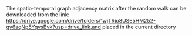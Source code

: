 The spatio-temporal graph adjacency matrix after the random walk can be downloaded from the link: https://drive.google.com/drive/folders/1wjTRio8USE5HM252-gy6aqNp5YqvsBvk?usp=drive_link,and placed in the current directory
